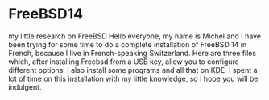 # FreeBSD14
my little research on FreeBSD
Hello everyone, my name is Michel and I have been trying for some time to do a complete installation of FreeBSD 14 in French, because I live in French-speaking Switzerland.
Here are three files which, after installing Freebsd from a USB key, allow you to configure different options.
I also install some programs and all that on KDE. I spent a lot of time on this installation with my little knowledge, so I hope you will be indulgent.

